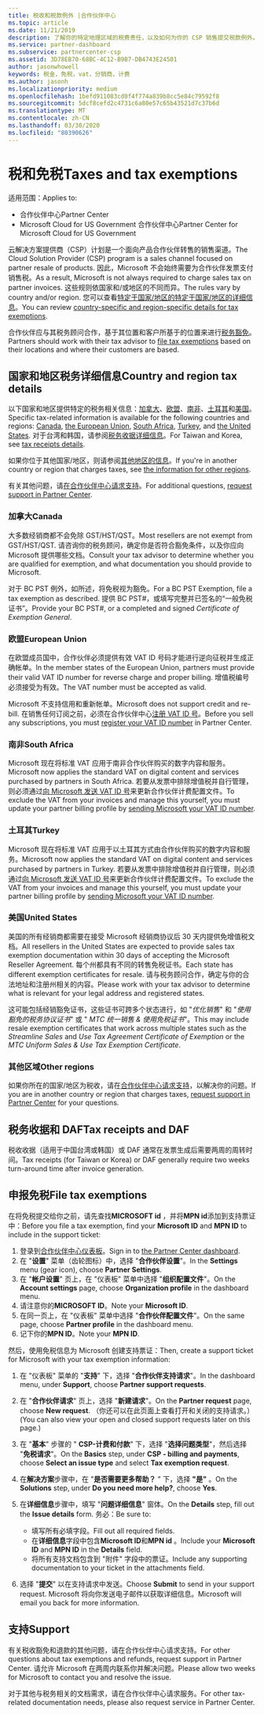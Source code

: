 ```yaml
---
title: 税收和税款例外 |合作伙伴中心
ms.topic: article
ms.date: 11/21/2019
description: 了解你的特定地理区域的税费责任，以及如何为你的 CSP 销售提交税款例外。
ms.service: partner-dashboard
ms.subservice: partnercenter-csp
ms.assetid: 3D78EB70-68BC-4C12-B9B7-DB4743E24501
author: jasonwhowell
keywords: 税金，免税，vat，分销商，计费
ms.author: jasonh
ms.localizationpriority: medium
ms.openlocfilehash: 1befd911083cd0f4f774a839b8cc5e84c79592f8
ms.sourcegitcommit: 5dcf8cefd2c4731c6a80e57c65b43521d7c37b6d
ms.translationtype: MT
ms.contentlocale: zh-CN
ms.lasthandoff: 03/30/2020
ms.locfileid: "80390626"
---
```

# <a name="taxes-and-tax-exemptions"></a><span data-ttu-id="7cc18-104">税和免税</span><span class="sxs-lookup"><span data-stu-id="7cc18-104">Taxes and tax exemptions</span></span>

<span data-ttu-id="7cc18-105">适用范围：</span><span class="sxs-lookup"><span data-stu-id="7cc18-105">Applies to:</span></span>

- <span data-ttu-id="7cc18-106">合作伙伴中心</span><span class="sxs-lookup"><span data-stu-id="7cc18-106">Partner Center</span></span>
- <span data-ttu-id="7cc18-107">Microsoft Cloud for US Government 合作伙伴中心</span><span class="sxs-lookup"><span data-stu-id="7cc18-107">Partner Center for Microsoft Cloud for US Government</span></span>

<span data-ttu-id="7cc18-108">云解决方案提供商（CSP）计划是一个面向产品合作伙伴转售的销售渠道。</span><span class="sxs-lookup"><span data-stu-id="7cc18-108">The Cloud Solution Provider (CSP) program is a sales channel focused on partner resale of products.</span></span> <span data-ttu-id="7cc18-109">因此，Microsoft 不会始终需要为合作伙伴发票支付销售税。</span><span class="sxs-lookup"><span data-stu-id="7cc18-109">As a result, Microsoft is not always required to charge sales tax on partner invoices.</span></span> <span data-ttu-id="7cc18-110">这些规则依国家和/或地区的不同而异。</span><span class="sxs-lookup"><span data-stu-id="7cc18-110">The rules vary by country and/or region.</span></span> <span data-ttu-id="7cc18-111">您可以查看[特定于国家/地区的特定于国家/地区的详细信息](#country-and-region-tax-details)。</span><span class="sxs-lookup"><span data-stu-id="7cc18-111">You can review [country-specific and region-specific details for tax exemptions](#country-and-region-tax-details).</span></span>

<span data-ttu-id="7cc18-112">合作伙伴应与其税务顾问合作，基于其位置和客户所基于的位置来进行[税务豁免](#file-tax-exemptions)。</span><span class="sxs-lookup"><span data-stu-id="7cc18-112">Partners should work with their tax advisor to [file tax exemptions](#file-tax-exemptions) based on their locations and where their customers are based.</span></span>

## <a name="country-and-region-tax-details"></a><span data-ttu-id="7cc18-113">国家和地区税务详细信息</span><span class="sxs-lookup"><span data-stu-id="7cc18-113">Country and region tax details</span></span>

<span data-ttu-id="7cc18-114">以下国家和地区提供特定的税务相关信息：[加拿大](#canada)、[欧盟](#european-union)、[南非](#south-africa)、[土耳其](#turkey)和[美国](#united-states)。</span><span class="sxs-lookup"><span data-stu-id="7cc18-114">Specific tax-related information is available for the following countries and regions: [Canada](#canada), [the European Union](#european-union), [South Africa](#south-africa), [Turkey](#turkey), and [the United States](#united-states).</span></span> <span data-ttu-id="7cc18-115">对于台湾和韩国，请参阅[税务收据详细信息](#tax-receipts-and-daf)。</span><span class="sxs-lookup"><span data-stu-id="7cc18-115">For Taiwan and Korea, see [tax receipts details](#tax-receipts-and-daf).</span></span>

<span data-ttu-id="7cc18-116">如果你位于其他国家/地区，则请参阅[其他地区的信息](#other-regions)。</span><span class="sxs-lookup"><span data-stu-id="7cc18-116">If you're in another country or region that charges taxes, see [the information for other regions](#other-regions).</span></span>

<span data-ttu-id="7cc18-117">有关其他问题，请[在合作伙伴中心请求支持](#support)。</span><span class="sxs-lookup"><span data-stu-id="7cc18-117">For additional questions, [request support in Partner Center](#support).</span></span>

### <a name="canada"></a><span data-ttu-id="7cc18-118">加拿大</span><span class="sxs-lookup"><span data-stu-id="7cc18-118">Canada</span></span>

<span data-ttu-id="7cc18-119">大多数经销商都不会免除 GST/HST/QST。</span><span class="sxs-lookup"><span data-stu-id="7cc18-119">Most resellers are not exempt from GST/HST/QST.</span></span> <span data-ttu-id="7cc18-120">请咨询你的税务顾问，确定你是否符合豁免条件，以及你应向 Microsoft 提供哪些文档。</span><span class="sxs-lookup"><span data-stu-id="7cc18-120">Consult your tax advisor to determine whether you are qualified for exemption, and what documentation you should provide to Microsoft.</span></span>

<span data-ttu-id="7cc18-121">对于 BC PST 例外，如所述，将免税视为豁免。</span><span class="sxs-lookup"><span data-stu-id="7cc18-121">For a BC PST Exemption, file a tax exemption as described.</span></span> <span data-ttu-id="7cc18-122">提供 BC PST#，或填写完整并已签名的“一般免税证书”。</span><span class="sxs-lookup"><span data-stu-id="7cc18-122">Provide your BC PST#, or a completed and signed *Certificate of Exemption General*.</span></span>

### <a name="european-union"></a><span data-ttu-id="7cc18-123">欧盟</span><span class="sxs-lookup"><span data-stu-id="7cc18-123">European Union</span></span>

<span data-ttu-id="7cc18-124">在欧盟成员国中，合作伙伴必须提供有效 VAT ID 号码才能进行逆向征税并生成正确帐单。</span><span class="sxs-lookup"><span data-stu-id="7cc18-124">In the member states of the European Union, partners must provide their valid VAT ID number for reverse charge and proper billing.</span></span> <span data-ttu-id="7cc18-125">增值税编号必须接受为有效。</span><span class="sxs-lookup"><span data-stu-id="7cc18-125">The VAT number must be accepted as valid.</span></span>

<span data-ttu-id="7cc18-126">Microsoft 不支持信用和重新帐单。</span><span class="sxs-lookup"><span data-stu-id="7cc18-126">Microsoft does not support credit and re-bill.</span></span> <span data-ttu-id="7cc18-127">在销售任何订阅之前，必须在合作伙伴中心[注册 VAT ID 号](organization-tax-info.md)。</span><span class="sxs-lookup"><span data-stu-id="7cc18-127">Before you sell any subscriptions, you must [register your VAT ID number](organization-tax-info.md) in Partner Center.</span></span>

### <a name="south-africa"></a><span data-ttu-id="7cc18-128">南非</span><span class="sxs-lookup"><span data-stu-id="7cc18-128">South Africa</span></span>

<span data-ttu-id="7cc18-129">Microsoft 现在将标准 VAT 应用于南非合作伙伴购买的数字内容和服务。</span><span class="sxs-lookup"><span data-stu-id="7cc18-129">Microsoft now applies the standard VAT on digital content and services purchased by partners in South Africa.</span></span> <span data-ttu-id="7cc18-130">若要从发票中排除增值税并自行管理，则必须通过[向 Microsoft 发送 VAT ID 号](organization-tax-info.md)来更新合作伙伴计费配置文件。</span><span class="sxs-lookup"><span data-stu-id="7cc18-130">To exclude the VAT from your invoices and manage this yourself, you must update your partner billing profile by [sending Microsoft your VAT ID number](organization-tax-info.md).</span></span>

### <a name="turkey"></a><span data-ttu-id="7cc18-131">土耳其</span><span class="sxs-lookup"><span data-stu-id="7cc18-131">Turkey</span></span>

<span data-ttu-id="7cc18-132">Microsoft 现在将标准 VAT 应用于以土耳其方式由合作伙伴购买的数字内容和服务。</span><span class="sxs-lookup"><span data-stu-id="7cc18-132">Microsoft now applies the standard VAT on digital content and services purchased by partners in Turkey.</span></span> <span data-ttu-id="7cc18-133">若要从发票中排除增值税并自行管理，则必须通过[向 Microsoft 发送 VAT ID 号](organization-tax-info.md)来更新合作伙伴计费配置文件。</span><span class="sxs-lookup"><span data-stu-id="7cc18-133">To exclude the VAT from your invoices and manage this yourself, you must update your partner billing profile by [sending Microsoft your VAT ID number](organization-tax-info.md).</span></span>

### <a name="united-states"></a><span data-ttu-id="7cc18-134">美国</span><span class="sxs-lookup"><span data-stu-id="7cc18-134">United States</span></span>

<span data-ttu-id="7cc18-135">美国的所有经销商都需要在接受 Microsoft 经销商协议后 30 天内提供免增值税文档。</span><span class="sxs-lookup"><span data-stu-id="7cc18-135">All resellers in the United States are expected to provide sales tax exemption documentation within 30 days of accepting the Microsoft Reseller Agreement.</span></span> <span data-ttu-id="7cc18-136">每个州都具有不同的转售免税证书。</span><span class="sxs-lookup"><span data-stu-id="7cc18-136">Each state has different exemption certificates for resale.</span></span> <span data-ttu-id="7cc18-137">请与税务顾问合作，确定与你的合法地址和注册州相关的内容。</span><span class="sxs-lookup"><span data-stu-id="7cc18-137">Please work with your tax advisor to determine what is relevant for your legal address and registered states.</span></span>

<span data-ttu-id="7cc18-138">这可能包括经销豁免证书，这些证书可跨多个状态进行，如 "*优化销售*" 和 "*使用豁免的税务协议证书*" 或 " *MTC 统一销售 & 使用免税证书*"。</span><span class="sxs-lookup"><span data-stu-id="7cc18-138">This may include resale exemption certificates that work across multiple states such as the *Streamline Sales* and *Use Tax Agreement Certificate of Exemption* or the *MTC Uniform Sales & Use Tax Exemption Certificate*.</span></span>

### <a name="other-regions"></a><span data-ttu-id="7cc18-139">其他区域</span><span class="sxs-lookup"><span data-stu-id="7cc18-139">Other regions</span></span>

<span data-ttu-id="7cc18-140">如果你所在的国家/地区为税收，请在[合作伙伴中心请求支持](#support)，以解决你的问题。</span><span class="sxs-lookup"><span data-stu-id="7cc18-140">If you are in another country or region that charges taxes, [request support in Partner Center](#support) for your questions.</span></span>

## <a name="tax-receipts-and-daf"></a><span data-ttu-id="7cc18-141">税务收据和 DAF</span><span class="sxs-lookup"><span data-stu-id="7cc18-141">Tax receipts and DAF</span></span>

<span data-ttu-id="7cc18-142">税收收据（适用于中国台湾或韩国）或 DAF 通常在发票生成后需要两周的周转时间。</span><span class="sxs-lookup"><span data-stu-id="7cc18-142">Tax receipts (for Taiwan or Korea) or DAF generally require two weeks turn-around time after invoice generation.</span></span>

## <a name="file-tax-exemptions"></a><span data-ttu-id="7cc18-143">申报免税</span><span class="sxs-lookup"><span data-stu-id="7cc18-143">File tax exemptions</span></span>

<span data-ttu-id="7cc18-144">在将免税提交给你之前，请先查找**MICROSOFT id** ，并将**MPN id**添加到支持票证中：</span><span class="sxs-lookup"><span data-stu-id="7cc18-144">Before you file a tax exemption, find your **Microsoft ID** and **MPN ID** to include in the support ticket:</span></span>

1. <span data-ttu-id="7cc18-145">登录到[合作伙伴中心仪表板](https://partner.microsoft.com/dashboard/)。</span><span class="sxs-lookup"><span data-stu-id="7cc18-145">Sign in to [the Partner Center dashboard](https://partner.microsoft.com/dashboard/).</span></span>
2. <span data-ttu-id="7cc18-146">在 "**设置**" 菜单（齿轮图标）中，选择 "**合作伙伴设置**"。</span><span class="sxs-lookup"><span data-stu-id="7cc18-146">In the **Settings** menu (gear icon), choose **Partner Settings**.</span></span>
3. <span data-ttu-id="7cc18-147">在 "**帐户设置**" 页上，在 "仪表板" 菜单中选择 "**组织配置文件**"。</span><span class="sxs-lookup"><span data-stu-id="7cc18-147">On the **Account settings** page, choose **Organization profile** in the dashboard menu.</span></span>
4. <span data-ttu-id="7cc18-148">请注意你的**MICROSOFT ID**。</span><span class="sxs-lookup"><span data-stu-id="7cc18-148">Note your **Microsoft ID**.</span></span>
5. <span data-ttu-id="7cc18-149">在同一页上，在 "仪表板" 菜单中选择 "**合作伙伴配置文件**"。</span><span class="sxs-lookup"><span data-stu-id="7cc18-149">On the same page, choose **Partner profile** in the dashboard menu.</span></span>
6. <span data-ttu-id="7cc18-150">记下你的**MPN ID**。</span><span class="sxs-lookup"><span data-stu-id="7cc18-150">Note your **MPN ID**.</span></span>

<span data-ttu-id="7cc18-151">然后，使用免税信息为 Microsoft 创建支持票证：</span><span class="sxs-lookup"><span data-stu-id="7cc18-151">Then, create a support ticket for Microsoft with your tax exemption information:</span></span>

1. <span data-ttu-id="7cc18-152">在 "仪表板" 菜单的 "**支持**" 下，选择 "**合作伙伴支持请求**"。</span><span class="sxs-lookup"><span data-stu-id="7cc18-152">In the dashboard menu, under **Support**, choose **Partner support requests**.</span></span>
2. <span data-ttu-id="7cc18-153">在 "**合作伙伴请求**" 页上，选择 "**新建请求**"。</span><span class="sxs-lookup"><span data-stu-id="7cc18-153">On the **Partner request** page, choose **New request**.</span></span> <span data-ttu-id="7cc18-154">（你还可以在此页面上查看打开和关闭的支持请求。）</span><span class="sxs-lookup"><span data-stu-id="7cc18-154">(You can also view your open and closed support requests later on this page.)</span></span>
3. <span data-ttu-id="7cc18-155">在 "**基本**" 步骤的 " **CSP-计费和付款**" 下，选择 "**选择问题类型**"，然后选择 "**免税请求**"。</span><span class="sxs-lookup"><span data-stu-id="7cc18-155">On the **Basics** step, under **CSP - billing and payments**, choose **Select an issue type** and select **Tax exemption request**.</span></span>
4. <span data-ttu-id="7cc18-156">在**解决方案**步骤中，在 "**是否需要更多帮助？** " 下，选择 **"是"** 。</span><span class="sxs-lookup"><span data-stu-id="7cc18-156">On the **Solutions** step, under **Do you need more help?**, choose **Yes**.</span></span>
5. <span data-ttu-id="7cc18-157">在**详细信息**步骤中，填写 "**问题详细信息**" 窗体。</span><span class="sxs-lookup"><span data-stu-id="7cc18-157">On the **Details** step, fill out the **Issue details** form.</span></span> <span data-ttu-id="7cc18-158">务必：</span><span class="sxs-lookup"><span data-stu-id="7cc18-158">Be sure to:</span></span>

    - <span data-ttu-id="7cc18-159">填写所有必填字段。</span><span class="sxs-lookup"><span data-stu-id="7cc18-159">Fill out all required fields.</span></span>
    - <span data-ttu-id="7cc18-160">在**详细信息**字段中包含**Microsoft ID**和**MPN id** 。</span><span class="sxs-lookup"><span data-stu-id="7cc18-160">Include your **Microsoft ID** and **MPN ID** in the **Details** field.</span></span>
    - <span data-ttu-id="7cc18-161">将所有支持文档包含到 "附件" 字段中的票证。</span><span class="sxs-lookup"><span data-stu-id="7cc18-161">Include any supporting documentation to your ticket in the attachments field.</span></span>

6. <span data-ttu-id="7cc18-162">选择 "**提交**" 以在支持请求中发送。</span><span class="sxs-lookup"><span data-stu-id="7cc18-162">Choose **Submit** to send in your support request.</span></span> <span data-ttu-id="7cc18-163">Microsoft 将向你发送电子邮件以获取详细信息。</span><span class="sxs-lookup"><span data-stu-id="7cc18-163">Microsoft will email you back for more information.</span></span>

## <a name="support"></a><span data-ttu-id="7cc18-164">支持</span><span class="sxs-lookup"><span data-stu-id="7cc18-164">Support</span></span>

<span data-ttu-id="7cc18-165">有关税收豁免和退款的其他问题，请在合作伙伴中心请求支持。</span><span class="sxs-lookup"><span data-stu-id="7cc18-165">For other questions about tax exemptions and refunds, request support in Partner Center.</span></span> <span data-ttu-id="7cc18-166">请允许 Microsoft 在两周内联系你并解决问题。</span><span class="sxs-lookup"><span data-stu-id="7cc18-166">Please allow two weeks for Microsoft to contact you and resolve the issue.</span></span>

<span data-ttu-id="7cc18-167">对于其他与税务相关的文档需求，请在合作伙伴中心请求服务。</span><span class="sxs-lookup"><span data-stu-id="7cc18-167">For other tax-related documentation needs, please also request service in Partner Center.</span></span>
